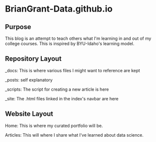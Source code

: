 # BrianGrant-Data.github.io

## Purpose
This blog is an attempt to teach others what I'm learning in and out of my college courses. This is inspired by BYU-Idaho's learning model. 

## Repository Layout
_docs: This is where various files I might want to reference are kept

_posts: self explanatory

_scripts: The script for creating a new article is here

_site: The .html files linked in the index's navbar are here

## Website Layout
Home: This is where my curated portfolio will be.

Articles: This will where I share what I've learned about data science.